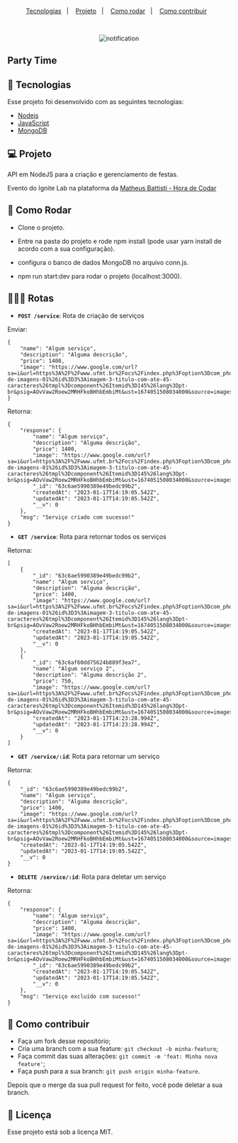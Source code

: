 <p align="center">
  <a href="#-tecnologias">Tecnologias</a>&nbsp;&nbsp;&nbsp;|&nbsp;&nbsp;&nbsp;
  <a href="#-projeto">Projeto</a>&nbsp;&nbsp;&nbsp;|&nbsp;&nbsp;&nbsp;
  <a href="#-como-rodar">Como rodar</a>&nbsp;&nbsp;&nbsp;|&nbsp;&nbsp;&nbsp;
  <a href="#-como-contribuir">Como contribuir</a>&nbsp;&nbsp;&nbsp;
  </p>

<br>

<p align="center">
  <img alt="notification" src=".github/image.png">
</p>

## Party Time

## 🚀 Tecnologias

Esse projeto foi desenvolvido com as seguintes tecnologias:

- [Nodejs](https://nodejs.org/en/)
- [JavaScript](https://developer.mozilla.org/pt-BR/docs/Web/JavaScript)
- [MongoDB](https://www.mongodb.com/)

## 💻 Projeto

API em NodeJS para a criação e gerenciamento de festas.

Evento do Ignite Lab na plataforma da [Matheus Battisti - Hora de Codar](https://www.youtube.com/watch?v=anMK76I2dUA)

## 🚀 Como Rodar

- Clone o projeto.
- Entre na pasta do projeto e rode npm install (pode usar yarn install de acordo com a sua configuração).
- configura o banco de dados MongoDB no arquivo conn.js.

- npm run start:dev para rodar o projeto (localhost:3000).

## 👩🏿‍💻 Rotas

- **`POST /service`**: Rota de criação de serviços

Enviar:
```
{
    "name": "Algum serviço",
    "description": "Alguma descrição",
    "price": 1400,
    "image": "https://www.google.com/url?sa=i&url=https%3A%2F%2Fwww.ufmt.br%2Focs%2Findex.php%3Foption%3Dcom_phocagallery%26view%3Ddetail%26catid%3D1%3Agaleria-de-imagens-01%26id%3D3%3Aimagem-3-titulo-com-ate-45-caracteres%26tmpl%3Dcomponent%26Itemid%3D145%26lang%3Dpt-br&psig=AOvVaw2Roew2MRHFkoBHhbEmbiMt&ust=1674051508034000&source=images&cd=vfe&ved=0CBAQjRxqFwoTCIjf5_3lzvwCFQAAAAAdAAAAABAE"
}
```
Retorna:
```
{
    "response": {
        "name": "Algum serviço",
        "description": "Alguma descrição",
        "price": 1400,
        "image": "https://www.google.com/url?sa=i&url=https%3A%2F%2Fwww.ufmt.br%2Focs%2Findex.php%3Foption%3Dcom_phocagallery%26view%3Ddetail%26catid%3D1%3Agaleria-de-imagens-01%26id%3D3%3Aimagem-3-titulo-com-ate-45-caracteres%26tmpl%3Dcomponent%26Itemid%3D145%26lang%3Dpt-br&psig=AOvVaw2Roew2MRHFkoBHhbEmbiMt&ust=1674051508034000&source=images&cd=vfe&ved=0CBAQjRxqFwoTCIjf5_3lzvwCFQAAAAAdAAAAABAE",
        "_id": "63c6ae5990389e49bedc99b2",
        "createdAt": "2023-01-17T14:19:05.542Z",
        "updatedAt": "2023-01-17T14:19:05.542Z",
        "__v": 0
    },
    "msg": "Serviço criado com sucesso!"
}
```

- **`GET /service`**: Rota para retornar todos os serviços

Retorna:
```
[
    {
        "_id": "63c6ae5990389e49bedc99b2",
        "name": "Algum serviço",
        "description": "Alguma descrição",
        "price": 1400,
        "image": "https://www.google.com/url?sa=i&url=https%3A%2F%2Fwww.ufmt.br%2Focs%2Findex.php%3Foption%3Dcom_phocagallery%26view%3Ddetail%26catid%3D1%3Agaleria-de-imagens-01%26id%3D3%3Aimagem-3-titulo-com-ate-45-caracteres%26tmpl%3Dcomponent%26Itemid%3D145%26lang%3Dpt-br&psig=AOvVaw2Roew2MRHFkoBHhbEmbiMt&ust=1674051508034000&source=images&cd=vfe&ved=0CBAQjRxqFwoTCIjf5_3lzvwCFQAAAAAdAAAAABAE",
        "createdAt": "2023-01-17T14:19:05.542Z",
        "updatedAt": "2023-01-17T14:19:05.542Z",
        "__v": 0
    },
    {
        "_id": "63c6af60dd75624b889f3ea7",
        "name": "Algum serviço 2",
        "description": "Alguma descrição 2",
        "price": 750,
        "image": "https://www.google.com/url?sa=i&url=https%3A%2F%2Fwww.ufmt.br%2Focs%2Findex.php%3Foption%3Dcom_phocagallery%26view%3Ddetail%26catid%3D1%3Agaleria-de-imagens-01%26id%3D3%3Aimagem-3-titulo-com-ate-45-caracteres%26tmpl%3Dcomponent%26Itemid%3D145%26lang%3Dpt-br&psig=AOvVaw2Roew2MRHFkoBHhbEmbiMt&ust=1674051508034000&source=images&cd=vfe&ved=0CBAQjRxqFwoTCIjf5_3lzvwCFQAAAAAdAAAAABAE",
        "createdAt": "2023-01-17T14:23:28.994Z",
        "updatedAt": "2023-01-17T14:23:28.994Z",
        "__v": 0
    }
]
```

- **`GET /service/:id`**: Rota para retornar um serviço

Retorna:
```
{
    "_id": "63c6ae5990389e49bedc99b2",
    "name": "Algum serviço",
    "description": "Alguma descrição",
    "price": 1400,
    "image": "https://www.google.com/url?sa=i&url=https%3A%2F%2Fwww.ufmt.br%2Focs%2Findex.php%3Foption%3Dcom_phocagallery%26view%3Ddetail%26catid%3D1%3Agaleria-de-imagens-01%26id%3D3%3Aimagem-3-titulo-com-ate-45-caracteres%26tmpl%3Dcomponent%26Itemid%3D145%26lang%3Dpt-br&psig=AOvVaw2Roew2MRHFkoBHhbEmbiMt&ust=1674051508034000&source=images&cd=vfe&ved=0CBAQjRxqFwoTCIjf5_3lzvwCFQAAAAAdAAAAABAE",
    "createdAt": "2023-01-17T14:19:05.542Z",
    "updatedAt": "2023-01-17T14:19:05.542Z",
    "__v": 0
}
```

- **`DELETE /service/:id`**: Rota para deletar um serviço

Retorna:
```
{
    "response": {
        "name": "Algum serviço",
        "description": "Alguma descrição",
        "price": 1400,
        "image": "https://www.google.com/url?sa=i&url=https%3A%2F%2Fwww.ufmt.br%2Focs%2Findex.php%3Foption%3Dcom_phocagallery%26view%3Ddetail%26catid%3D1%3Agaleria-de-imagens-01%26id%3D3%3Aimagem-3-titulo-com-ate-45-caracteres%26tmpl%3Dcomponent%26Itemid%3D145%26lang%3Dpt-br&psig=AOvVaw2Roew2MRHFkoBHhbEmbiMt&ust=1674051508034000&source=images&cd=vfe&ved=0CBAQjRxqFwoTCIjf5_3lzvwCFQAAAAAdAAAAABAE",
        "_id": "63c6ae5990389e49bedc99b2",
        "createdAt": "2023-01-17T14:19:05.542Z",
        "updatedAt": "2023-01-17T14:19:05.542Z",
        "__v": 0
    },
    "msg": "Serviço excluído com sucesso!"
}
```

## 🤔 Como contribuir

- Faça um fork desse repositório;
- Cria uma branch com a sua feature: `git checkout -b minha-feature`;
- Faça commit das suas alterações: `git commit -m 'feat: Minha nova feature'`;
- Faça push para a sua branch: `git push origin minha-feature`.

Depois que o merge da sua pull request for feito, você pode deletar a sua branch.

## 📝 Licença

Esse projeto está sob a licença MIT.
